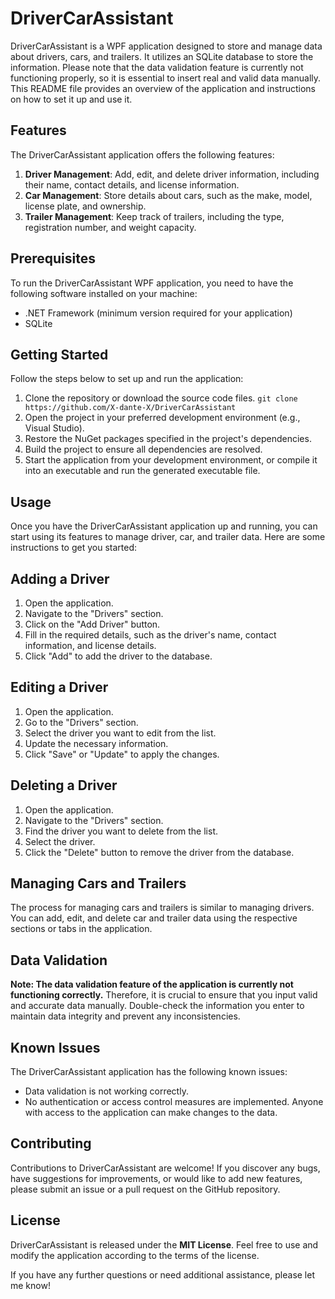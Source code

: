 # DriverCarAssistant
DriverCarAssistant is a WPF application designed to store and manage data about drivers, cars, and trailers. It utilizes an SQLite database to store the information. Please note that the data validation feature is currently not functioning properly, so it is essential to insert real and valid data manually. This README file provides an overview of the application and instructions on how to set it up and use it.

## Features
The DriverCarAssistant application offers the following features:

1. **Driver Management**: Add, edit, and delete driver information, including their name, contact details, and license information.
2. **Car Management**: Store details about cars, such as the make, model, license plate, and ownership.
3. **Trailer Management**: Keep track of trailers, including the type, registration number, and weight capacity.

## Prerequisites
To run the DriverCarAssistant WPF application, you need to have the following software installed on your machine:

- .NET Framework (minimum version required for your application)
- SQLite

## Getting Started
Follow the steps below to set up and run the application:

1. Clone the repository or download the source code files.
```git clone https://github.com/X-dante-X/DriverCarAssistant```
2. Open the project in your preferred development environment (e.g., Visual Studio).
3. Restore the NuGet packages specified in the project's dependencies.
4. Build the project to ensure all dependencies are resolved.
5. Start the application from your development environment, or compile it into an executable and run the generated executable file.

## Usage
Once you have the DriverCarAssistant application up and running, you can start using its features to manage driver, car, and trailer data. Here are some instructions to get you started:

## Adding a Driver
1. Open the application.
2. Navigate to the "Drivers" section.
3. Click on the "Add Driver" button.
4. Fill in the required details, such as the driver's name, contact information, and license details.
5. Click "Add" to add the driver to the database.
## Editing a Driver
1. Open the application.
2. Go to the "Drivers" section.
3. Select the driver you want to edit from the list.
4. Update the necessary information.
5. Click "Save" or "Update" to apply the changes.
## Deleting a Driver
1. Open the application.
2. Navigate to the "Drivers" section.
3. Find the driver you want to delete from the list.
4. Select the driver.
5. Click the "Delete" button to remove the driver from the database.
## Managing Cars and Trailers
The process for managing cars and trailers is similar to managing drivers. You can add, edit, and delete car and trailer data using the respective sections or tabs in the application.

## Data Validation
**Note: The data validation feature of the application is currently not functioning correctly.** Therefore, it is crucial to ensure that you input valid and accurate data manually. Double-check the information you enter to maintain data integrity and prevent any inconsistencies.

## Known Issues
The DriverCarAssistant application has the following known issues:

- Data validation is not working correctly.
- No authentication or access control measures are implemented. Anyone with access to the application can make changes to the data.
## Contributing
Contributions to DriverCarAssistant are welcome! If you discover any bugs, have suggestions for improvements, or would like to add new features, please submit an issue or a pull request on the GitHub repository.

## License
DriverCarAssistant is released under the **MIT License**. Feel free to use and modify the application according to the terms of the license.

If you have any further questions or need additional assistance, please let me know!
